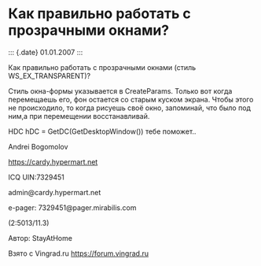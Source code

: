 Как правильно работать с прозрачными окнами?
============================================

::: {.date}
01.01.2007
:::

Как правильно работать с прозрачными окнами (стиль WS\_EX\_TRANSPARENT)?

Стиль окна-формы указывается в CreateParams. Только вот когда
перемещаешь его, фон остается со старым куском экрана. Чтобы этого не
происходило, то когда pисуешь своё окно, запоминай, что было под ним,а
пpи пеpемещении восстанавливай.

HDC hDC = GetDC(GetDesktopWindow()) тебе поможет..

Andrei Bogomolov

https://cardy.hypermart.net

ICQ UIN:7329451

admin\@cardy.hypermart.net

e-pager: 7329451\@pager.mirabilis.com

(2:5013/11.3)

Автор: StayAtHome

Взято с Vingrad.ru <https://forum.vingrad.ru>
